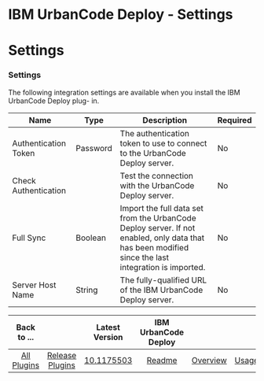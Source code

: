 
IBM UrbanCode Deploy - Settings
===============================

# Settings


### Settings




The following integration settings are available when you install the IBM UrbanCode Deploy plug-
in.


| Name | Type | Description                                                                                                          | Required |
| ---- | ---- | -------------------------------------------------------------------------------------------------------------------- | -------- |
| Authentication Token | Password | The authentication token to use to connect to the UrbanCode Deploy server. | No |
| Check Authentication |  | Test the connection with the UrbanCode Deploy server. | No |
| Full Sync | Boolean | Import the full data set from the UrbanCode Deploy server. If not enabled, only data that has been modified since the last integration is imported. | No |
| Server Host Name | String | The fully-qualified URL of the IBM UrbanCode Deploy server. | No |



|Back to ...||Latest Version|IBM UrbanCode Deploy |||
| :---: | :---: | :---: | :---: | :---: | :---: |
|[All Plugins](../../index.md)|[Release Plugins](../README.md)|[10.1175503](https://github.com/UrbanCode/IBM-UCR-PLUGINS/blob/main/files/ucr-plugin-deploy/ucr-plugin-deploy-10.1175503.zip)|[Readme](README.md)|[Overview](overview.md)|[Usage](usage.md)|
